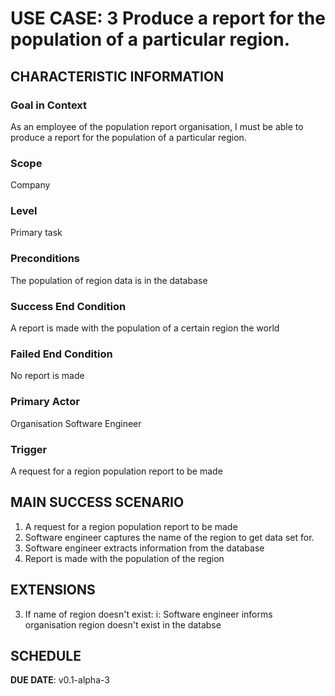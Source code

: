 # USE CASE: 3 Produce a report for the population of a particular region.

## CHARACTERISTIC INFORMATION

### Goal in Context

As an employee of the population report organisation, I must be able to produce a report for the population of a particular region.

### Scope

Company

### Level

Primary task

### Preconditions

The population of region data is in the database

### Success End Condition

A report is made with the population of a certain region the world

### Failed End Condition

No report is made

### Primary Actor

Organisation Software Engineer

### Trigger

A request for a region population report to be made

## MAIN SUCCESS SCENARIO

1. A request for a region population report to be made
2. Software engineer captures the name of the region to get data set for.
3. Software engineer extracts information from the database
3. Report is made with the population of the region

## EXTENSIONS

3. If name of region doesn't exist:
        i: Software engineer informs organisation region doesn't exist in the databse 


## SCHEDULE

**DUE DATE**: v0.1-alpha-3

